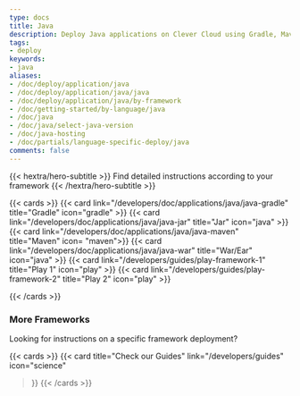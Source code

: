 ```yaml
---
type: docs
title: Java
description: Deploy Java applications on Clever Cloud using Gradle, Maven, or JAR/WAR/EAR formats with framework-specific deployment guides
tags:
- deploy
keywords:
- java
aliases:
- /doc/deploy/application/java
- /doc/deploy/application/java/java
- /doc/deploy/application/java/by-framework
- /doc/getting-started/by-language/java
- /doc/java
- /doc/java/select-java-version
- /doc/java-hosting
- /doc/partials/language-specific-deploy/java
comments: false
---
```



{{< hextra/hero-subtitle >}}
Find detailed instructions according to your framework
{{< /hextra/hero-subtitle >}}

{{< cards >}}
  {{< card link="/developers/doc/applications/java/java-gradle" title="Gradle" icon="gradle" >}}
  {{< card link="/developers/doc/applications/java/java-jar" title="Jar" icon="java" >}}
  {{< card link="/developers/doc/applications/java/java-maven" title="Maven" icon= "maven">}}
  {{< card link="/developers/doc/applications/java/java-war" title="War/Ear" icon="java" >}}
  {{< card link="/developers/guides/play-framework-1" title="Play 1" icon="play" >}}
  {{< card link="/developers/guides/play-framework-2" title="Play 2" icon="play" >}}

{{< /cards >}}

### More Frameworks

Looking for instructions on a specific framework deployment?

{{< cards >}}
{{< card
    title="Check our Guides"
    link="/developers/guides"
    icon="science"
  >}}
  {{< /cards >}}


